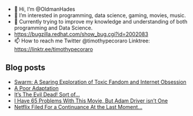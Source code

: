 - 👋 Hi, I’m @OldmanHades
- 👀 I’m interested in programming, data science, gaming, movies, music.
- 🌱 Currently trying to improve my knowledge and understanding of both programming and Data Science.
- https://bugzilla.redhat.com/show_bug.cgi?id=2002083
- 📫 How to reach me Twitter @timothypecoraro
Linktree: https://linktr.ee/timothypecoraro

## Blog posts
<!-- BLOG-POST-LIST:START -->
- [Swarm: A Searing Exploration of Toxic Fandom and Internet Obsession](https://medium.com/@timothypecoraro/swarm-a-searing-exploration-of-toxic-fandom-and-internet-obsession-1ed2bbde6e5a?source=rss-5097f5c9b801------2)
- [A Poor Adaptation](https://medium.com/@timothypecoraro/a-poor-adaptation-95fe015bfc0?source=rss-5097f5c9b801------2)
- [It’s The Evil Dead! Sort of…](https://medium.com/@timothypecoraro/its-the-evil-dead-sort-of-9d6bbe75cbbb?source=rss-5097f5c9b801------2)
- [I Have 65 Problems With This Movie, But Adam Driver isn’t One](https://medium.com/@timothypecoraro/i-have-65-problems-with-this-movie-but-adam-driver-isnt-one-adb401361a28?source=rss-5097f5c9b801------2)
- [Netflix Filed For a Continuance At the Last Moment…](https://medium.com/@timothypecoraro/netflix-filed-for-a-continuance-at-the-last-moment-d905a94cbbc1?source=rss-5097f5c9b801------2)
<!-- BLOG-POST-LIST:END -->
